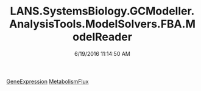 ﻿---
title: LANS.SystemsBiology.GCModeller.AnalysisTools.ModelSolvers.FBA.ModelReader
date: 6/19/2016 11:14:50 AM
---

[GeneExpression](T-LANS.SystemsBiology.GCModeller.AnalysisTools.ModelSolvers.FBA.ModelReader.GeneExpression.html)
[MetabolismFlux](T-LANS.SystemsBiology.GCModeller.AnalysisTools.ModelSolvers.FBA.ModelReader.MetabolismFlux.html)
